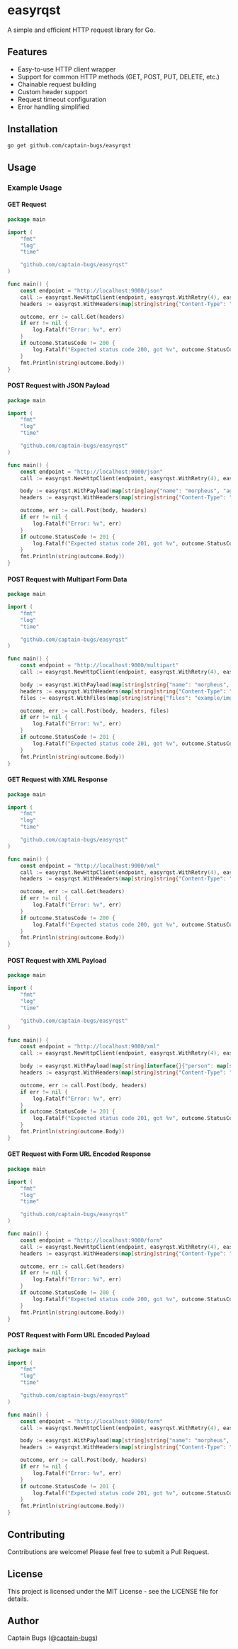 # easyrqst

A simple and efficient HTTP request library for Go.

## Features

- Easy-to-use HTTP client wrapper
- Support for common HTTP methods (GET, POST, PUT, DELETE, etc.)
- Chainable request building
- Custom header support
- Request timeout configuration
- Error handling simplified

## Installation

```bash
go get github.com/captain-bugs/easyrqst
```

## Usage

### Example Usage

#### GET Request

```go
package main

import (
    "fmt"
    "log"
    "time"

    "github.com/captain-bugs/easyrqst"
)

func main() {
    const endpoint = "http://localhost:9000/json"
    call := easyrqst.NewHttpClient(endpoint, easyrqst.WithRetry(4), easyrqst.WithRetryWaitMax(time.Millisecond*100))
    headers := easyrqst.WithHeaders(map[string]string{"Content-Type": "application/json"})

    outcome, err := call.Get(headers)
    if err != nil {
        log.Fatalf("Error: %v", err)
    }
    if outcome.StatusCode != 200 {
        log.Fatalf("Expected status code 200, got %v", outcome.StatusCode)
    }
    fmt.Println(string(outcome.Body))
}
```

#### POST Request with JSON Payload

```go
package main

import (
    "fmt"
    "log"
    "time"

    "github.com/captain-bugs/easyrqst"
)

func main() {
    const endpoint = "http://localhost:9000/json"
    call := easyrqst.NewHttpClient(endpoint, easyrqst.WithRetry(4), easyrqst.WithRetryWaitMax(time.Millisecond*100))

    body := easyrqst.WithPayload(map[string]any{"name": "morpheus", "age": 30, "email": "example@example.com"})
    headers := easyrqst.WithHeaders(map[string]string{"Content-Type": "application/json"})

    outcome, err := call.Post(body, headers)
    if err != nil {
        log.Fatalf("Error: %v", err)
    }
    if outcome.StatusCode != 201 {
        log.Fatalf("Expected status code 201, got %v", outcome.StatusCode)
    }
    fmt.Println(string(outcome.Body))
}
```

#### POST Request with Multipart Form Data

```go
package main

import (
    "fmt"
    "log"
    "time"

    "github.com/captain-bugs/easyrqst"
)

func main() {
    const endpoint = "http://localhost:9000/multipart"
    call := easyrqst.NewHttpClient(endpoint, easyrqst.WithRetry(4), easyrqst.WithRetryWaitMax(time.Millisecond*100))

    body := easyrqst.WithPayload(map[string]string{"name": "morpheus", "age": "30", "email": "example@example.com"})
    headers := easyrqst.WithHeaders(map[string]string{"Content-Type": "multipart/form-data"})
    files := easyrqst.WithFiles(map[string]string{"files": "example/img.png"})

    outcome, err := call.Post(body, headers, files)
    if err != nil {
        log.Fatalf("Error: %v", err)
    }
    if outcome.StatusCode != 201 {
        log.Fatalf("Expected status code 201, got %v", outcome.StatusCode)
    }
    fmt.Println(string(outcome.Body))
}
```

#### GET Request with XML Response

```go
package main

import (
    "fmt"
    "log"
    "time"

    "github.com/captain-bugs/easyrqst"
)

func main() {
    const endpoint = "http://localhost:9000/xml"
    call := easyrqst.NewHttpClient(endpoint, easyrqst.WithRetry(4), easyrqst.WithRetryWaitMax(time.Millisecond*100))
    headers := easyrqst.WithHeaders(map[string]string{"Content-Type": "application/xml"})

    outcome, err := call.Get(headers)
    if err != nil {
        log.Fatalf("Error: %v", err)
    }
    if outcome.StatusCode != 200 {
        log.Fatalf("Expected status code 200, got %v", outcome.StatusCode)
    }
    fmt.Println(string(outcome.Body))
}
```

#### POST Request with XML Payload

```go
package main

import (
    "fmt"
    "log"
    "time"

    "github.com/captain-bugs/easyrqst"
)

func main() {
    const endpoint = "http://localhost:9000/xml"
    call := easyrqst.NewHttpClient(endpoint, easyrqst.WithRetry(4), easyrqst.WithRetryWaitMax(time.Millisecond*100))

    body := easyrqst.WithPayload(map[string]interface{}{"person": map[string]interface{}{"name": "John Doe", "age": "30", "address": map[string]interface{}{"city": "New York", "state": "NY"}}})
    headers := easyrqst.WithHeaders(map[string]string{"Content-Type": "application/xml"})

    outcome, err := call.Post(body, headers)
    if err != nil {
        log.Fatalf("Error: %v", err)
    }
    if outcome.StatusCode != 201 {
        log.Fatalf("Expected status code 201, got %v", outcome.StatusCode)
    }
    fmt.Println(string(outcome.Body))
}
```

#### GET Request with Form URL Encoded Response

```go
package main

import (
    "fmt"
    "log"
    "time"

    "github.com/captain-bugs/easyrqst"
)

func main() {
    const endpoint = "http://localhost:9000/form"
    call := easyrqst.NewHttpClient(endpoint, easyrqst.WithRetry(4), easyrqst.WithRetryWaitMax(time.Millisecond*100))
    headers := easyrqst.WithHeaders(map[string]string{"Content-Type": "application/x-www-form-urlencoded"})

    outcome, err := call.Get(headers)
    if err != nil {
        log.Fatalf("Error: %v", err)
    }
    if outcome.StatusCode != 200 {
        log.Fatalf("Expected status code 200, got %v", outcome.StatusCode)
    }
    fmt.Println(string(outcome.Body))
}
```

#### POST Request with Form URL Encoded Payload

```go
package main

import (
    "fmt"
    "log"
    "time"

    "github.com/captain-bugs/easyrqst"
)

func main() {
    const endpoint = "http://localhost:9000/form"
    call := easyrqst.NewHttpClient(endpoint, easyrqst.WithRetry(4), easyrqst.WithRetryWaitMax(time.Millisecond*100))

    body := easyrqst.WithPayload(map[string]string{"name": "morpheus", "age": "30", "email": "example@example.com"})
    headers := easyrqst.WithHeaders(map[string]string{"Content-Type": "application/x-www-form-urlencoded"})

    outcome, err := call.Post(body, headers)
    if err != nil {
        log.Fatalf("Error: %v", err)
    }
    if outcome.StatusCode != 201 {
        log.Fatalf("Expected status code 201, got %v", outcome.StatusCode)
    }
    fmt.Println(string(outcome.Body))
}
```


## Contributing

Contributions are welcome! Please feel free to submit a Pull Request.

## License

This project is licensed under the MIT License - see the LICENSE file for details.

## Author

Captain Bugs (@[captain-bugs](https://github.com/captain-bugs))
